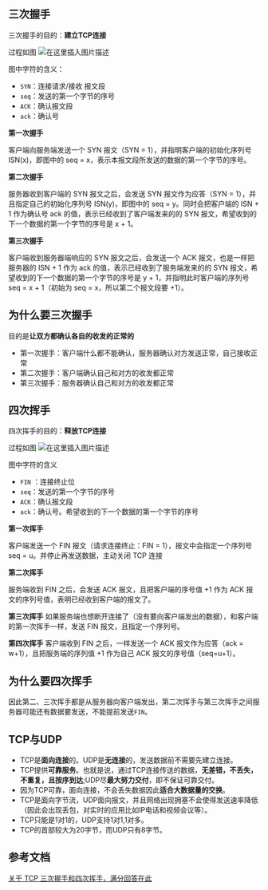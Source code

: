 ## 三次握手
三次握手的目的：**建立TCP连接**

过程如图
![在这里插入图片描述](https://img-blog.csdnimg.cn/a4a6fa2f3e754095867b96a0762a9bea.png)

图中字符的含义：
 - `SYN`：连接请求/接收 报文段
 - `seq`：发送的第一个字节的序号
 - `ACK`：确认报文段
 - `ack`：确认号

**第一次握手**

客户端向服务端发送一个 SYN 报文（SYN = 1），并指明客户端的初始化序列号 ISN(x)，即图中的 seq = x，表示本报文段所发送的数据的第一个字节的序号。

**第二次握手**

服务器收到客户端的 SYN 报文之后，会发送 SYN 报文作为应答（SYN = 1），并且指定自己的初始化序列号 ISN(y)，即图中的 seq = y。同时会把客户端的 ISN + 1 作为确认号 ack 的值，表示已经收到了客户端发来的的 SYN 报文，希望收到的下一个数据的第一个字节的序号是 x + 1。

**第三次握手**

客户端收到服务器端响应的 SYN 报文之后，会发送一个 ACK 报文，也是一样把服务器的 ISN + 1 作为 ack 的值，表示已经收到了服务端发来的的 SYN 报文，希望收到的下一个数据的第一个字节的序号是 y + 1，并指明此时客户端的序列号 seq = x + 1（初始为 seq = x，所以第二个报文段要 +1）。

## 为什么要三次握手
目的是**让双方都确认各自的收发的正常的**

- 第一次握手：客户端什么都不能确认，服务器确认对方发送正常，自己接收正常
- 第二次握手：客户端确认自己和对方的收发都正常
- 第三次握手：服务器确认自己和对方的收发都正常

## 四次挥手
四次挥手的目的：**释放TCP连接**

过程如图
![在这里插入图片描述](https://img-blog.csdnimg.cn/3a77b19cb8204713809193aaaa46eb86.png)

图中字符的含义
- `FIN` ：连接终止位
- `seq`：发送的第一个字节的序号
- `ACK`：确认报文段
- `ack`：确认号。希望收到的下一个数据的第一个字节的序号


**第一次挥手**

客户端发送一个 FIN 报文（请求连接终止：FIN = 1），报文中会指定一个序列号 seq = u。并停止再发送数据，主动关闭 TCP 连接

**第二次挥手**

服务端收到 FIN 之后，会发送 ACK 报文，且把客户端的序号值 +1 作为 ACK 报文的序列号值，表明已经收到客户端的报文了。

**第三次挥手**
如果服务端也想断开连接了（没有要向客户端发出的数据），和客户端的第一次挥手一样，发送 FIN 报文，且指定一个序列号。

**第四次挥手**
客户端收到 FIN 之后，一样发送一个 ACK 报文作为应答（ack = w+1），且把服务端的序列值 +1 作为自己 ACK 报文的序号值（seq=u+1）。

## 为什么要四次挥手
因此第二、三次挥手都是从服务器向客户端发出，第二次挥手与第三次挥手之间服务器可能还有数据要发送，不能提前发送`FIN`。

## TCP与UDP
 - TCP是**面向连接**的。UDP是**无连接**的，发送数据前不需要先建立连接。
 - TCP提供**可靠服务**。也就是说，通过TCP连接传送的数据，**无差错，不丢失，不重复，且按序到达**;UDP尽**最大努力交付**，即不保证可靠交付。 
 - 因为TCP可靠，面向连接，不会丢失数据因此**适合大数据量的交换**。
 - TCP是面向字节流，UDP面向报文，并且网络出现拥塞不会使得发送速率降低（因此会出现丢包，对实时的应用比如IP电话和视频会议等）。
 - TCP只能是1对1的，UDP支持1对1,1对多。
 - TCP的首部较大为20字节，而UDP只有8字节。

## 参考文档
[关于 TCP 三次握手和四次挥手，满分回答在此](https://segmentfault.com/a/1190000039165592)